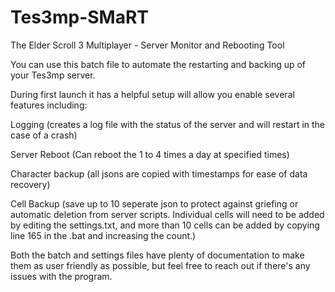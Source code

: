 # Tes3mp-SMaRT
The Elder Scroll 3 Multiplayer - Server Monitor and Rebooting Tool

You can use this batch file to automate the restarting and backing up of your Tes3mp server.

  During first launch it has a helpful setup will allow you enable several features including:

  Logging (creates a log file with the status of the server and will restart in the case of a crash)

  Server Reboot (Can reboot the 1 to 4 times a day at specified times)

  Character backup (all jsons are copied with timestamps for ease of data recovery)

  Cell Backup (save up to 10 seperate json to protect against griefing or automatic deletion from server scripts. Individual cells will need to be added by editing the settings.txt, and more than 10 cells can be added by copying line 165 in the .bat and increasing the count.)

Both the batch and settings files have plenty of documentation to make them as user friendly as possible, but feel free to reach out if there's any issues with the program.
